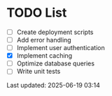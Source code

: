 # TODO List

- [ ] Create deployment scripts
- [ ] Add error handling
- [ ] Implement user authentication
- [x] Implement caching
- [ ] Optimize database queries
- [ ] Write unit tests

Last updated: 2025-06-19 03:14
